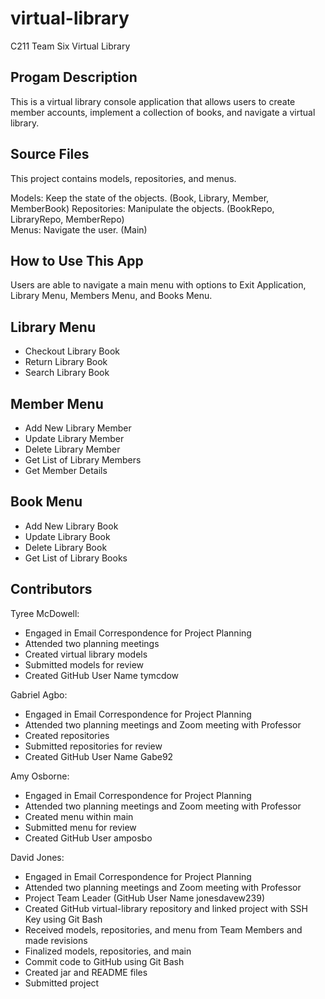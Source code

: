 # virtual-library
C211 Team Six Virtual Library

## Progam Description
This is a virtual library console application that allows users to create member accounts, implement a collection of books, and navigate a virtual library.   

## Source Files
This project contains models, repositories, and menus. 

Models: Keep the state of the objects. (Book, Library, Member, MemberBook) 
Repositories: Manipulate the objects. (BookRepo, LibraryRepo, MemberRepo)   
Menus: Navigate the user. (Main)

## How to Use This App
Users are able to navigate a main menu with options to Exit Application, Library Menu, Members Menu, and Books Menu.

## Library Menu
- Checkout Library Book
- Return Library Book
- Search Library Book

## Member Menu
- Add New Library Member
- Update Library Member
- Delete Library Member
- Get List of Library Members
- Get Member Details

## Book Menu
- Add New Library Book
- Update Library Book
- Delete Library Book
- Get List of Library Books

## Contributors

Tyree McDowell: 
- Engaged in Email Correspondence for Project Planning
- Attended two planning meetings
- Created virtual library models
- Submitted models for review
- Created GitHub User Name tymcdow

Gabriel Agbo:
- Engaged in Email Correspondence for Project Planning
- Attended two planning meetings and Zoom meeting with Professor
- Created repositories
- Submitted repositories for review
- Created GitHub User Name Gabe92

Amy Osborne:
- Engaged in Email Correspondence for Project Planning
- Attended two planning meetings and Zoom meeting with Professor
- Created menu within main
- Submitted menu for review
- Created GitHub User amposbo

David Jones:
- Engaged in Email Correspondence for Project Planning
- Attended two planning meetings and Zoom meeting with Professor
- Project Team Leader (GitHub User Name jonesdavew239)
- Created GitHub virtual-library repository and linked project with SSH Key using Git Bash
- Received models, repositories, and menu from Team Members and made revisions
- Finalized models, repositories, and main 
- Commit code to GitHub using Git Bash 
- Created jar and README files
- Submitted project 







